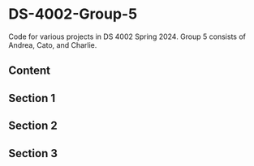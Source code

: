 # DS-4002-Group-5



Code for various projects in DS 4002 Spring 2024. Group 5 consists of Andrea, Cato, and Charlie.

## Content 

## Section 1

## Section 2

## Section 3
